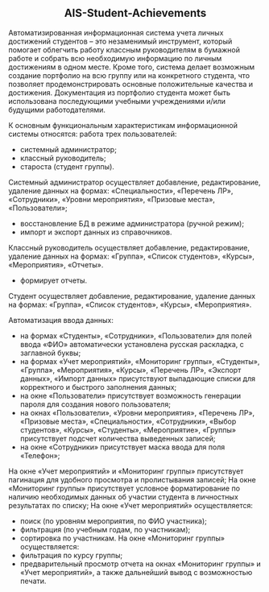 <h2 align="center">AIS-Student-Achievements</h2>
Автоматизированная информационная система учета личных достижений студентов – это незаменимый инструмент, 
который помогает облегчить работу классным руководителям в бумажной работе и собрать всю необходимую информацию
по личным достижениям в одном месте. Кроме того, система делает возможным создание портфолио на всю группу или
на конкретного студента, что позволяет продемонстрировать основные положительные качества и достижения. 
Документация из портфолио студента может быть использована последующими учебными учреждениями и/или будущими работодателями.

К основным функциональным характеристикам информационной системы относятся:
работа трех пользователей:
- системный администратор;
- классный руководитель;
- староста (студент группы).

Системный администратор осуществляет добавление, редактирование, удаление данных на формах: «Специальности», «Перечень ЛР», «Сотрудники», «Уровни мероприятия», «Призовые места», «Пользователи»;
- восстановление БД в режиме администратора (ручной режим);
- импорт и экспорт данных из справочников.

Классный руководитель осуществляет добавление, редактирование, удаление данных на формах: «Группа», «Список студентов», «Курсы», «Мероприятия», «Отчеты».
- формирует отчеты.

Студент осуществляет добавление, редактирование, удаление данных на формах: «Группа», «Список студентов», «Курсы», «Мероприятия».

Автоматизация ввода данных:
- на формах «Студенты», «Сотрудники», «Пользователи» для полей ввода «ФИО» автоматически установлена русская раскладка, с заглавной буквы;
- на формах «Учет мероприятий», «Мониторинг группы», «Студенты», «Группа», «Мероприятия», «Курсы», «Перечень ЛР», «Экспорт данных», «Импорт данных» присутствуют выпадающие списки для корректного и быстрого заполнения данных;
- на окне «Пользователи» присутствует возможность генерации пароля для создания нового пользователя;
- на окнах «Пользователи», «Уровни мероприятия», «Перечень ЛР», «Призовые места», «Специальности», «Сотрудники», «Выбор студентов», «Курсы», «Студенты», «Мероприятие», «Группы» присутствует подсчет количества выведенных записей;
- на окне «Сотрудники» присутствует маска ввода для поля «Телефон»;

На окне «Учет мероприятий» и «Мониторинг группы» присутствует пагинация для удобного просмотра и пролистывания записей;
На окне «Мониторинг группы» присутствует условное форматирование по наличию необходимых данных об участии студента в личностных результатах по списку;
На окне «Учет мероприятий» осуществляется:
- поиск (по уровням мероприятия, по ФИО участника);
- фильтрация (по учебным годам, по участникам);
- сортировка по участникам.
На окне «Мониторинг группы» осуществляется:
- фильтрация по курсу группы;
- предварительный просмотр отчета на окнах «Мониторинг группы» и «Учет мероприятий», а также дальнейший вывод с возможностью печати.
